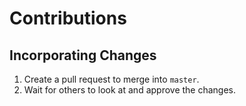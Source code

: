 # Contributions

## Incorporating Changes

1. Create a pull request to merge into `master`.
2. Wait for others to look at and approve the changes.